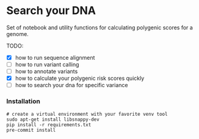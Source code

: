 # Search your DNA

Set of notebook and utility functions for calculating polygenic scores for a genome.

TODO:

* [X] how to run sequence alignment
* [ ] how to run variant calling
* [ ] how to annotate variants
* [X] how to calculate your polygenic risk scores quickly
* [ ] how to search your dna for specific variance

### Installation

```
# create a virtual environment with your favorite venv tool
sudo apt-get install libsnappy-dev
pip install -r requirements.txt
pre-commit install
```

